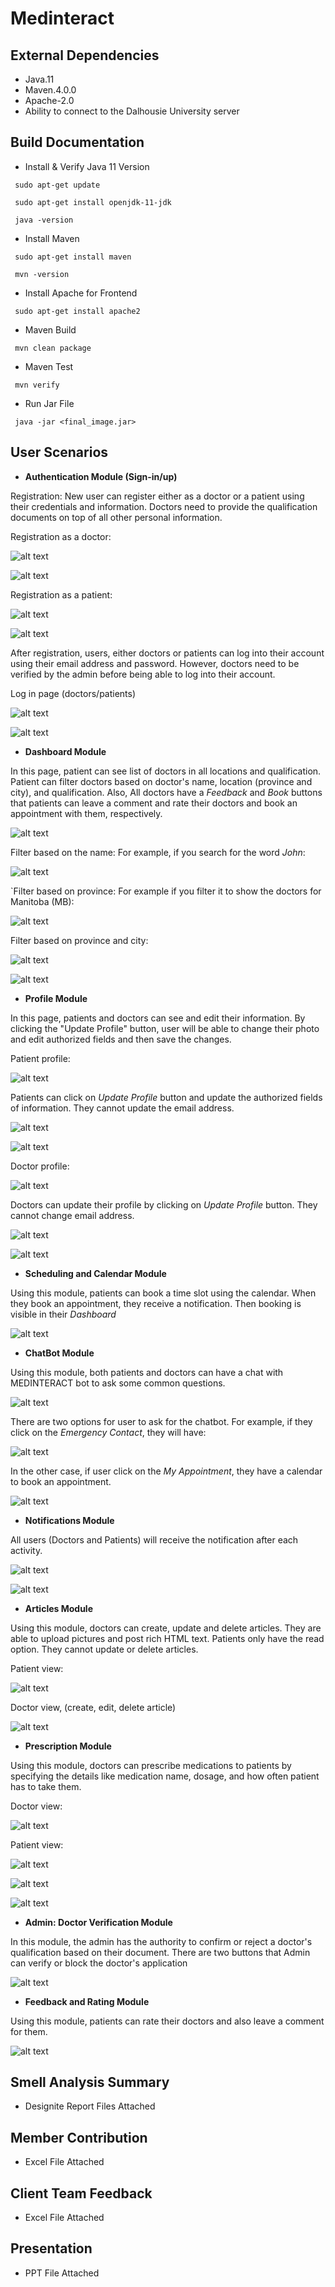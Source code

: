 # Medinteract

## External Dependencies

- Java.11
- Maven.4.0.0
- Apache-2.0
- Ability to connect to the Dalhousie University server

## Build Documentation
- Install & Verify Java 11 Version
```
 sudo apt-get update
```

```
 sudo apt-get install openjdk-11-jdk
```

```
 java -version
```

- Install Maven
```
 sudo apt-get install maven
```
```
 mvn -version
```

- Install Apache for Frontend
```
 sudo apt-get install apache2
```

- Maven Build
```
 mvn clean package
```

- Maven Test
```
 mvn verify
```

- Run Jar File
```
 java -jar <final_image.jar>
```


## User Scenarios

- **Authentication Module (Sign-in/up)**

Registration:
New user can register either as a doctor or a patient using their credentials and information. Doctors need to provide the qualification documents on top of all other personal information.

Registration as a doctor:

![alt text](/screenshots/doctor-register.png)

![alt text](/screenshots/doctor-register-fill.png)

Registration as a patient:

![alt text](/screenshots/patient-register.png)

![alt text](/screenshots/patient-register-fill.png)

After registration, users, either doctors or patients can log into their account using their email address and password. However, doctors need to be verified by the admin before being able to log into their account.

Log in page (doctors/patients)

![alt text](/screenshots/login.png)

![alt text](/screenshots/patient-login.png)

- **Dashboard Module**

In this page, patient can see list of doctors in all locations and qualification. Patient can filter doctors based on doctor's name, location (province and city), and qualification. Also, All doctors have a *Feedback* and *Book* buttons that patients can leave a comment and rate their doctors and book an appointment with them, respectively.

![alt text](/screenshots/dashboard-main.png)

Filter based on the name: For example, if you search for the word *John*:

![alt text](/screenshots/dashboard-province-name.png)

`Filter based on province: For example if you filter it to show the doctors for Manitoba (MB):

![alt text](/screenshots/dashboard-provinceMB.png)

Filter based on province and city:

![alt text](/screenshots/dashboard-province-city.png)

![alt text](/screenshots/dashboard-province-city-1.png)

- **Profile Module**

In this page, patients and doctors can see and edit their information. By clicking the "Update Profile" button, user will be able to change their photo and edit authorized fields and then save the changes.

Patient profile:

![alt text](/screenshots/profile-patient.png)

Patients can click on *Update Profile* button and update the authorized fields of information. They cannot update the email address.

![alt text](/screenshots/profile-patient-update-1.png)

![alt text](/screenshots/profile-patient-update-2.png)


Doctor profile:

![alt text](/screenshots/profile-doctor.png)

Doctors can update their profile by clicking on *Update Profile* button. They cannot change email address.

![alt text](/screenshots/profile-doctor-1.png)

![alt text](/screenshots/profile-doctor-2.png)

- **Scheduling and Calendar Module**

Using this module, patients can book a time slot using the calendar. When they book an appointment, they receive a notification. Then booking is visible in their *Dashboard*

![alt text](/screenshots/scheduling.png)

- **ChatBot Module**

Using this module, both patients and doctors can have a chat with MEDINTERACT bot to ask some common questions.

![alt text](/screenshots/chatbot-view-1.png)

There are two options for user to ask for the chatbot. For example, if they click on the *Emergency Contact*, they will have:

![alt text](/screenshots/chatbot-view-emergency.png)

In the other case, if user click on the *My Appointment*, they have a calendar to book an appointment.

![alt text](/screenshots/chatbot-view-bookAppointment.png)


- **Notifications Module**

All users (Doctors and Patients) will receive the notification after each activity.

![alt text](/screenshots/Notifications.png)

![alt text](/screenshots/notification-booking.png)

- **Articles Module**

Using this module, doctors can create, update and delete articles. They are able to upload pictures and post rich HTML text. Patients only have the read option. They cannot update or delete articles.

Patient view:

![alt text](/screenshots/article-2.png)

Doctor view, (create, edit, delete article)

![alt text](/screenshots/article-1.png)

- **Prescription Module**

Using this module, doctors can prescribe medications to patients by specifying the details like medication name, dosage, and how often patient has to take them.

Doctor view:

![alt text](/screenshots/prescription.png)

Patient view:

![alt text](/screenshots/prescription-patient.png)

![alt text](/screenshots/prescription-patient-1.png)

![alt text](/screenshots/prescription-patient-2.png)

- **Admin: Doctor Verification Module**

In this module, the admin has the authority to confirm or reject a doctor's qualification based on their document. There are two buttons that Admin can verify or block the doctor's application

![alt text](/screenshots/admin-verify-doctor.png)

- **Feedback and Rating Module**

Using this module, patients can rate their doctors and also leave a comment for them.

![alt text](/screenshots/feedback.png)


## Smell Analysis Summary

- Designite Report Files Attached

## Member Contribution

- Excel File Attached

## Client Team Feedback

- Excel File Attached

## Presentation

- PPT File Attached
